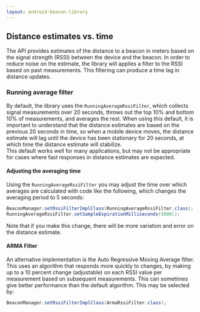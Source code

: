 ```yaml
---
layout: android-beacon-library
---
```


## Distance estimates vs. time

The API provides estimates of the distance to a beacon in meters based on the signal strength (RSSI) between the device and the beacon.  In order to reduce noise on the estimate, the library will applies a filter to
the RSSI based on past measurements.  This filtering can produce a time lag in distance updates.

### Running average filter

By default, the library uses the `RunningAverageRssiFilter`, which collects signal measurements over 20 seconds, throws out the top 10% and bottom 10% of measurements, and averages the rest. 
When using this default, it is important to understand that the distance estimates are based on the previous 20 seconds in time, so when a mobile device moves, the distance estimate will lag until the device has been stationary for 20 seconds, at which time the distance estimate will stabilize.  
This default works well for many applications, but may not be appropriate for cases where fast responses in distance estimates are expected.

#### Adjusting the averaging time

Using the `RunningAverageRssiFilter` you may adjust the time over which averages are calculated with code like the following, which changes the averaging period to 5 seconds:

```java
BeaconManager.setRssiFilterImplClass(RunningAverageRssiFilter.class);
RunningAverageRssiFilter.setSampleExpirationMilliseconds(5000l);
```

Note that if you make this change, there will be more variation and error on the distance estimate.

#### ARMA Filter

An alternative implementation is the Auto Regressive Moving Average filter.  This uses an algorithm that responds more quickly to changes, by making up to a 10 percent change (adjustable) on each RSSI value per measurement based on subsequent measurements.  This can sometimes give better performance
than the default algorithm.  This may be selected by:

```java
BeaconManager.setRssiFilterImplClass(ArmaRssiFilter.class);
````

